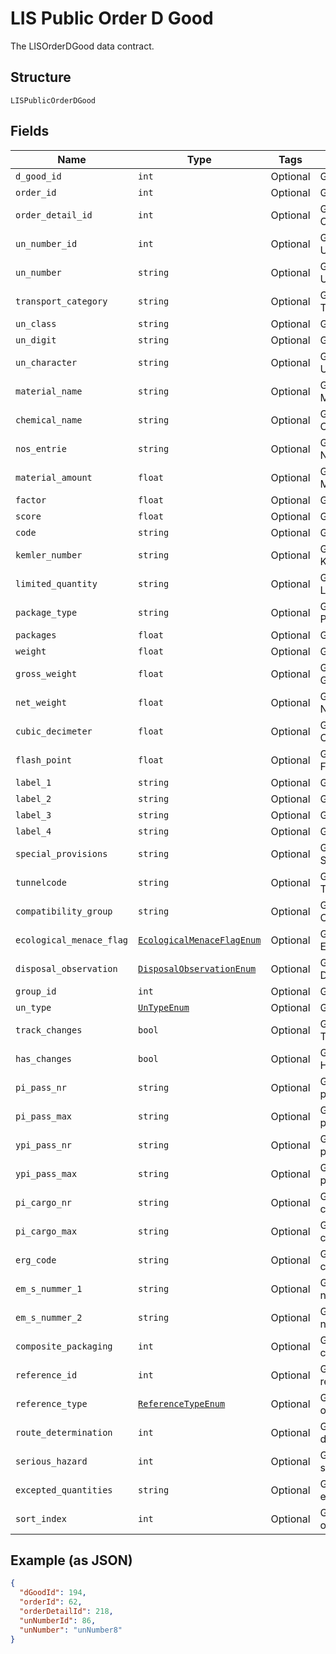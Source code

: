 
# LIS Public Order D Good

The LISOrderDGood data contract.

## Structure

`LISPublicOrderDGood`

## Fields

| Name | Type | Tags | Description |
|  --- | --- | --- | --- |
| `d_good_id` | `int` | Optional | Gets or sets DGoodId. |
| `order_id` | `int` | Optional | Gets or sets OrderId. |
| `order_detail_id` | `int` | Optional | Gets or sets OrderDetailId. |
| `un_number_id` | `int` | Optional | Gets or sets UNNumberId. |
| `un_number` | `string` | Optional | Gets or sets UNNumber. |
| `transport_category` | `string` | Optional | Gets or sets TransportCategory. |
| `un_class` | `string` | Optional | Gets or sets UNClass. |
| `un_digit` | `string` | Optional | Gets or sets UNDigit. |
| `un_character` | `string` | Optional | Gets or sets UNCharacter. |
| `material_name` | `string` | Optional | Gets or sets MaterialName. |
| `chemical_name` | `string` | Optional | Gets or sets ChemicalName. |
| `nos_entrie` | `string` | Optional | Gets or sets NOSEntrie. |
| `material_amount` | `float` | Optional | Gets or sets MaterialAmount. |
| `factor` | `float` | Optional | Gets or sets Factor. |
| `score` | `float` | Optional | Gets or sets Score. |
| `code` | `string` | Optional | Gets or sets Code. |
| `kemler_number` | `string` | Optional | Gets or sets KemlerNumber. |
| `limited_quantity` | `string` | Optional | Gets or sets LimitedQuantity. |
| `package_type` | `string` | Optional | Gets or sets PackageType. |
| `packages` | `float` | Optional | Gets or sets Packages. |
| `weight` | `float` | Optional | Gets or sets Weight. |
| `gross_weight` | `float` | Optional | Gets or sets GrossWeight. |
| `net_weight` | `float` | Optional | Gets or sets NetWeight. |
| `cubic_decimeter` | `float` | Optional | Gets or sets CubicDecimeter. |
| `flash_point` | `float` | Optional | Gets or sets FlashPoint. |
| `label_1` | `string` | Optional | Gets or sets Label1. |
| `label_2` | `string` | Optional | Gets or sets Label2. |
| `label_3` | `string` | Optional | Gets or sets Label3. |
| `label_4` | `string` | Optional | Gets or sets Label4. |
| `special_provisions` | `string` | Optional | Gets or sets SpecialProvisions. |
| `tunnelcode` | `string` | Optional | Gets or sets Tunnelcode. |
| `compatibility_group` | `string` | Optional | Gets or sets CompatibilityGroup. |
| `ecological_menace_flag` | [`EcologicalMenaceFlagEnum`](../../doc/models/ecological-menace-flag-enum.md) | Optional | Gets or sets EcologicalMenaceFlag. |
| `disposal_observation` | [`DisposalObservationEnum`](../../doc/models/disposal-observation-enum.md) | Optional | Gets or sets DisposalObservation. |
| `group_id` | `int` | Optional | Gets or sets GroupId. |
| `un_type` | [`UnTypeEnum`](../../doc/models/un-type-enum.md) | Optional | Gets or sets UNType. |
| `track_changes` | `bool` | Optional | Gets or sets TrackChanges. |
| `has_changes` | `bool` | Optional | Gets or sets HasChanges. |
| `pi_pass_nr` | `string` | Optional | Gets or sets the pi pass nr. |
| `pi_pass_max` | `string` | Optional | Gets or sets the pi pass maximum. |
| `ypi_pass_nr` | `string` | Optional | Gets or sets the ypi pass nr. |
| `ypi_pass_max` | `string` | Optional | Gets or sets the ypi pass maximum. |
| `pi_cargo_nr` | `string` | Optional | Gets or sets the pi cargo nr. |
| `pi_cargo_max` | `string` | Optional | Gets or sets the pi cargo maximum. |
| `erg_code` | `string` | Optional | Gets or sets the erg code. |
| `em_s_nummer_1` | `string` | Optional | Gets or sets the em s nummer1. |
| `em_s_nummer_2` | `string` | Optional | Gets or sets the em s nummer2. |
| `composite_packaging` | `int` | Optional | Gets or sets the composite packaging. |
| `reference_id` | `int` | Optional | Gets or sets the reference identifier. |
| `reference_type` | [`ReferenceTypeEnum`](../../doc/models/reference-type-enum.md) | Optional | Gets or sets the type of the reference. |
| `route_determination` | `int` | Optional | Gets or sets the route determination. |
| `serious_hazard` | `int` | Optional | Gets or sets the serious hazard. |
| `excepted_quantities` | `string` | Optional | Gets or sets the excepted quantities. |
| `sort_index` | `int` | Optional | Gets or sets the index of the sort. |

## Example (as JSON)

```json
{
  "dGoodId": 194,
  "orderId": 62,
  "orderDetailId": 218,
  "unNumberId": 86,
  "unNumber": "unNumber8"
}
```

